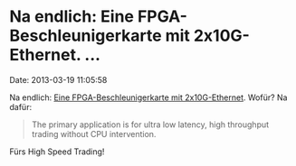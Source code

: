 Na endlich: Eine FPGA-Beschleunigerkarte mit 2x10G-Ethernet. \...
=================================================================

Date: 2013-03-19 11:05:58

Na endlich: [Eine FPGA-Beschleunigerkarte mit
2x10G-Ethernet](http://www.dinigroup.com/new/DNPCIe_10G_K7_LL.php).
Wofür? Na dafür:

> The primary application is for ultra low latency, high throughput
> trading without CPU intervention.

Fürs High Speed Trading!
